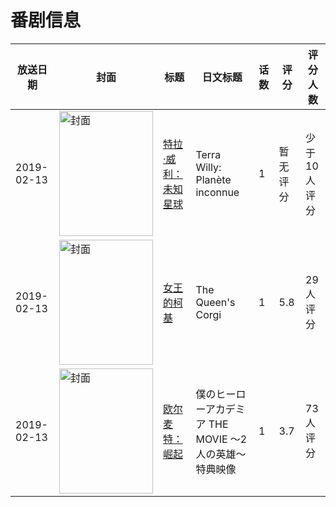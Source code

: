 # 番剧信息

|放送日期|封面|标题|日文标题|话数|评分|评分人数|
|---|---|---|---|---|---|---|
|2019-02-13|<img src="https://lain.bgm.tv/pic/cover/c/3c/81/292585_dWe9P.jpg" alt="封面" style="width:150px;height:200px;object-fit:cover;">|[特拉·威利：未知星球](https://bangumi.tv/subject/292585)|Terra Willy: Planète inconnue|1|暂无评分|少于10人评分|
|2019-02-13|<img src="https://lain.bgm.tv/pic/cover/c/e3/c5/292711_sI8G8.jpg" alt="封面" style="width:150px;height:200px;object-fit:cover;">|[女王的柯基](https://bangumi.tv/subject/292711)|The Queen's Corgi|1|5.8|29人评分|
|2019-02-13|<img src="https://lain.bgm.tv/pic/cover/c/6b/54/299532_Xul5x.jpg" alt="封面" style="width:150px;height:200px;object-fit:cover;">|[欧尔麦特：崛起](https://bangumi.tv/subject/299532)|僕のヒーローアカデミア THE MOVIE ～2人の英雄～ 特典映像|1|3.7|73人评分|
